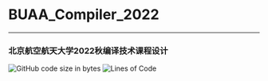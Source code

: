 # BUAA_Compiler_2022

------------
### 北京航空航天大学2022秋编译技术课程设计

![GitHub code size in bytes](https://img.shields.io/github/languages/code-size/dhcpack/BUAA_Compiler_2022)
![Lines of Code](https://img.shields.io/badge/Lines%20of%20Code-10817-blue)
